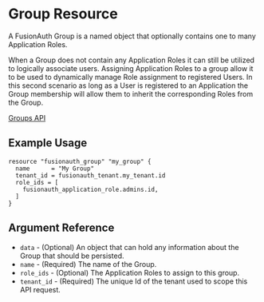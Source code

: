 # Group Resource

A FusionAuth Group is a named object that optionally contains one to many Application Roles.

When a Group does not contain any Application Roles it can still be utilized to logically associate users. Assigning Application Roles to a group allow it to be used to dynamically manage Role assignment to registered Users. In this second scenario as long as a User is registered to an Application the Group membership will allow them to inherit the corresponding Roles from the Group.

[Groups API](https://fusionauth.io/docs/v1/tech/apis/groups)

## Example Usage

```hcl
resource "fusionauth_group" "my_group" {
  name      = "My Group"
  tenant_id = fusionauth_tenant.my_tenant.id
  role_ids = [
    fusionauth_application_role.admins.id,
  ]
}
```

## Argument Reference

* `data` - (Optional) An object that can hold any information about the Group that should be persisted.
* `name` - (Required) The name of the Group.
* `role_ids` - (Optional) The Application Roles to assign to this group.
* `tenant_id` - (Required) The unique Id of the tenant used to scope this API request.